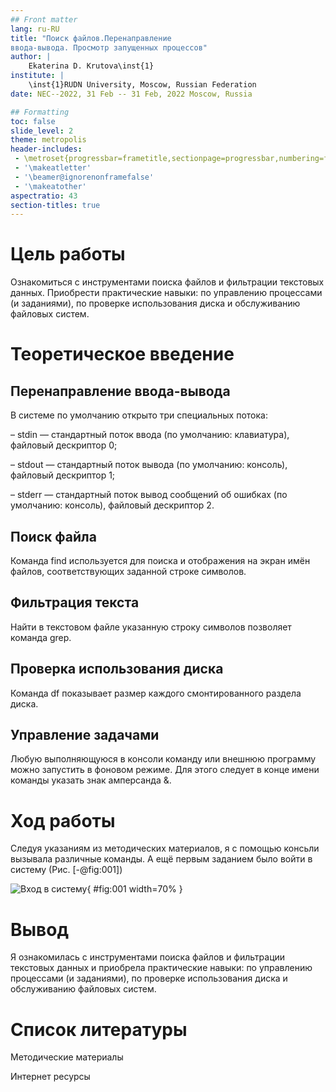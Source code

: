 ```yaml
---
## Front matter
lang: ru-RU
title: "Поиск файлов.Перенаправление
ввода-вывода. Просмотр запущенных процессов"
author: |
	Ekaterina D. Krutova\inst{1}
institute: |
	\inst{1}RUDN University, Moscow, Russian Federation
date: NEC--2022, 31 Feb -- 31 Feb, 2022 Moscow, Russia

## Formatting
toc: false
slide_level: 2
theme: metropolis
header-includes: 
 - \metroset{progressbar=frametitle,sectionpage=progressbar,numbering=fraction}
 - '\makeatletter'
 - '\beamer@ignorenonframefalse'
 - '\makeatother'
aspectratio: 43
section-titles: true
---
```

# Цель работы

Ознакомиться с инструментами поиска файлов и фильтрации текстовых данных.
Приобрести практические навыки: по управлению процессами (и заданиями), по
проверке использования диска и обслуживанию файловых систем.

# Теоретическое введение

## Перенаправление ввода-вывода

В системе по умолчанию открыто три специальных потока:

– stdin — стандартный поток ввода (по умолчанию: клавиатура), файловый дескриптор
0;

– stdout — стандартный поток вывода (по умолчанию: консоль), файловый дескриптор
1;

– stderr — стандартный поток вывод сообщений об ошибках (по умолчанию: консоль),
файловый дескриптор 2.

## Поиск файла

Команда find используется для поиска и отображения на экран имён файлов, соответствующих заданной строке символов.

## Фильтрация текста

Найти в текстовом файле указанную строку символов позволяет команда grep.

## Проверка использования диска

Команда df показывает размер каждого смонтированного раздела диска.

## Управление задачами

Любую выполняющуюся в консоли команду или внешнюю программу можно запустить
в фоновом режиме. Для этого следует в конце имени команды указать знак амперсанда
&.

# Ход работы

Следуя указаниям из методических материалов, я с помощью консьли вызывала различные команды. А ещё первым заданием было войти в систему (Рис. [-@fig:001])

![Вход в систему](pics6/p1.jpg){ #fig:001 width=70% }

# Вывод

Я ознакомилась с инструментами поиска файлов и фильтрации текстовых данных и приобрела практические навыки: по управлению процессами (и заданиями), по проверке использования диска и обслуживанию файловых систем.

# Список литературы

Методические материалы

Интернет ресурсы

